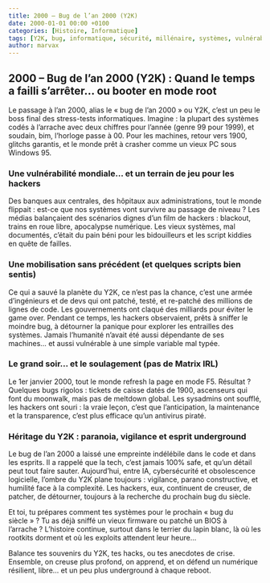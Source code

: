 ```yaml
---
title: 2000 – Bug de l’an 2000 (Y2K)
date: 2000-01-01 00:00 +0100
categories: [Histoire, Informatique]
tags: [Y2K, bug, informatique, sécurité, millénaire, systèmes, vulnérabilité, underground, hacktivisme]
author: marvax
---
```


## 2000 – Bug de l’an 2000 (Y2K) : Quand le temps a failli s’arrêter… ou booter en mode root

Le passage à l’an 2000, alias le « bug de l’an 2000 » ou Y2K, c’est un peu le boss final des stress-tests informatiques. Imagine : la plupart des systèmes codés à l’arrache avec deux chiffres pour l’année (genre 99 pour 1999), et soudain, bim, l’horloge passe à 00. Pour les machines, retour vers 1900, glitchs garantis, et le monde prêt à crasher comme un vieux PC sous Windows 95.

### Une vulnérabilité mondiale… et un terrain de jeu pour les hackers

Des banques aux centrales, des hôpitaux aux administrations, tout le monde flippait : est-ce que nos systèmes vont survivre au passage de niveau ? Les médias balançaient des scénarios dignes d’un film de hackers : blackout, trains en roue libre, apocalypse numérique. Les vieux systèmes, mal documentés, c’était du pain béni pour les bidouilleurs et les script kiddies en quête de failles.

### Une mobilisation sans précédent (et quelques scripts bien sentis)

Ce qui a sauvé la planète du Y2K, ce n’est pas la chance, c’est une armée d’ingénieurs et de devs qui ont patché, testé, et re-patché des millions de lignes de code. Les gouvernements ont claqué des milliards pour éviter le game over. Pendant ce temps, les hackers observaient, prêts à sniffer le moindre bug, à détourner la panique pour explorer les entrailles des systèmes. Jamais l’humanité n’avait été aussi dépendante de ses machines… et aussi vulnérable à une simple variable mal typée.

### Le grand soir… et le soulagement (pas de Matrix IRL)

Le 1er janvier 2000, tout le monde refresh la page en mode F5. Résultat ? Quelques bugs rigolos : tickets de caisse datés de 1900, ascenseurs qui font du moonwalk, mais pas de meltdown global. Les sysadmins ont soufflé, les hackers ont souri : la vraie leçon, c’est que l’anticipation, la maintenance et la transparence, c’est plus efficace qu’un antivirus piraté.

### Héritage du Y2K : paranoia, vigilance et esprit underground

Le bug de l’an 2000 a laissé une empreinte indélébile dans le code et dans les esprits. Il a rappelé que la tech, c’est jamais 100% safe, et qu’un détail peut tout faire sauter. Aujourd’hui, entre IA, cybersécurité et obsolescence logicielle, l’ombre du Y2K plane toujours : vigilance, parano constructive, et humilité face à la complexité. Les hackers, eux, continuent de creuser, de patcher, de détourner, toujours à la recherche du prochain bug du siècle.

Et toi, tu prépares comment tes systèmes pour le prochain « bug du siècle » ? Tu as déjà sniffé un vieux firmware ou patché un BIOS à l’arrache ? L’histoire continue, surtout dans le terrier du lapin blanc, là où les rootkits dorment et où les exploits attendent leur heure…

Balance tes souvenirs du Y2K, tes hacks, ou tes anecdotes de crise. Ensemble, on creuse plus profond, on apprend, et on défend un numérique résilient, libre… et un peu plus underground à chaque reboot.
